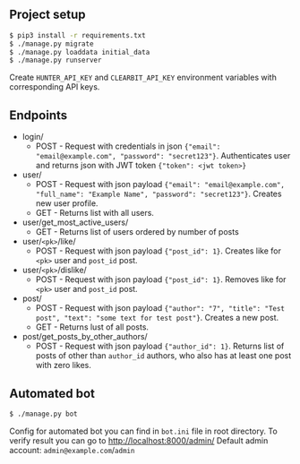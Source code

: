 Project setup
-------------

```bash
$ pip3 install -r requirements.txt
$ ./manage.py migrate
$ ./manage.py loaddata initial_data
$ ./manage.py runserver
```

Create `HUNTER_API_KEY` and `CLEARBIT_API_KEY` environment variables with corresponding API keys.

Endpoints
---------


* login/ 
  * POST - Request with credentials in json ```{"email": "email@example.com", "password": "secret123"}```. Authenticates user and returns json with JWT token ```{"token": <jwt token>}```
* user/
  * POST - Request with json payload ```{"email": "email@example.com",	"full_name": "Example Name", "password": "secret123"}```. Creates new user profile.
  * GET - Returns list with all users.
* user/get_most_active_users/
  * GET - Returns list of users ordered by number of posts
* user/`<pk>`/like/ 
  * POST - Request with json payload ```{"post_id": 1}```. Creates like for `<pk>` user and `post_id` post.
* user/`<pk>`/dislike/
  * POST - Request with json payload ```{"post_id": 1}```. Removes like for `<pk>` user and `post_id` post.
* post/
  * POST - Request with json payload ```{"author": "7",	"title": "Test post", "text": "some text for test post"}```. Creates a new post.
  * GET - Returns lust of all posts.
* post/get_posts_by_other_authors/
  * POST - Request with json payload ```{"author_id": 1}```. Returns list of posts of other than `author_id` authors, who also has at least one post with zero likes.
  
Automated bot
-------------

```bash
$ ./manage.py bot
```

Config for automated bot you can find in `bot.ini` file in root directory.
To verify result you can go to [http://localhost:8000/admin/](http://localhost:8000/admin/)
Default admin account: `admin@example.com`/`admin`